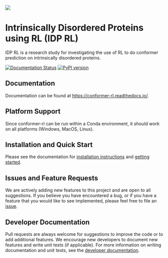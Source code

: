 ![](https://raw.githubusercontent.com/deepmind/alphafold/main/imgs/header.jpg)

Intrinsically Disordered Proteins using RL (IDP RL)
========================================

IDP RL is a research study for investigating the use of RL to do conformer prediction on intrinsically disordered
proteins. 

[![Documentation Status](https://readthedocs.org/projects/conformer-rl/badge/?version=latest)](https://conformer-rl.readthedocs.io/en/latest/?badge=latest)
[![PyPI version](https://badge.fury.io/py/conformer-rl.svg)](https://badge.fury.io/py/conformer-rl)

## Documentation
Documentation can be found at https://conformer-rl.readthedocs.io/.

## Platform Support
Since conformer-rl can be run within a Conda environment, it should work on all platforms (Windows, MacOS, Linux).

## Installation and Quick Start
Please see the documentation for [installation instructions](https://conformer-rl.readthedocs.io/en/latest/tutorial/install.html) and [getting started](https://conformer-rl.readthedocs.io/en/latest/tutorial/getting_started.html).

## Issues and Feature Requests
We are actively adding new features to this project and are open to all suggestions. If you believe you have encountered a bug, or if you have a feature that you would like to see implemented, please feel free to file an [issue](https://github.com/ZimmermanGroup/conformer-rl/issues).

## Developer Documentation
Pull requests are always welcome for suggestions to improve the code or to add additional features. We encourage new developers to document new features and write unit tests (if applicable). For more information on writing documentation and unit tests, see the [developer documentation](https://conformer-rl.readthedocs.io/en/latest/developer.html).
